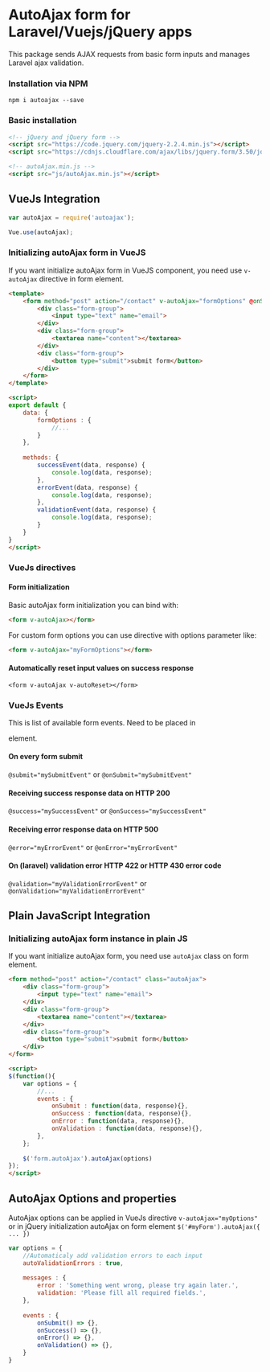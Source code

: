 # AutoAjax form for Laravel/Vuejs/jQuery apps
This package sends AJAX requests from basic form inputs and manages Laravel ajax validation.

### Installation via NPM
`npm i autoajax --save`

### Basic installation
```html
<!-- jQuery and jQuery form -->
<script src="https://code.jquery.com/jquery-2.2.4.min.js"></script>
<script src="https://cdnjs.cloudflare.com/ajax/libs/jquery.form/3.50/jquery.form.min.js"></script>

<!-- autoAjax.min.js -->
<script src="js/autoAjax.min.js"></script>
```

## VueJs Integration
```js
var autoAjax = require('autoajax');

Vue.use(autoAjax);
```

### Initializing autoAjax form in VueJS
If you want initialize autoAjax form in VueJS component, you need use `v-autoAjax` directive in form element.
```html
<template>
    <form method="post" action="/contact" v-autoAjax="formOptions" @onSuccess="successEvent" @onValidation="validationEvent" @onError="errorEvent">
        <div class="form-group">
            <input type="text" name="email">
        </div>
        <div class="form-group">
            <textarea name="content"></textarea>
        </div>
        <div class="form-group">
            <button type="submit">submit form</button>
        </div>
    </form>
</template>

<script>
export default {
    data: {
        formOptions : {
            //...
        }
    },
  
    methods: {
        successEvent(data, response) {
            console.log(data, response);
        },
        errorEvent(data, response) {
            console.log(data, response);
        },
        validationEvent(data, response) {
            console.log(data, response);
        }
    }
}
</script>
```

### VueJs directives
#### Form initialization
Basic autoAjax form initialization you can bind with:
```html
<form v-autoAjax></form>
```

For custom form options you can use directive with options parameter like:
```html
<form v-autoAjax="myFormOptions"></form>
```

#### Automatically reset input values on success response
`<form v-autoAjax v-autoReset></form>`

### VueJs Events
This is list of available form events. Need to be placed in <form> element.


#### On every form submit
`@submit="mySubmitEvent"` or `@onSubmit="mySubmitEvent"`

#### Receiving success response data on **HTTP 200**
`@success="mySuccessEvent"` or `@onSuccess="mySuccessEvent"`

#### Receiving error response data on **HTTP 500**
`@error="myErrorEvent"` or `@onError="myErrorEvent"`

#### On (laravel) validation error **HTTP 422** or **HTTP 430** error code
`@validation="myValidationErrorEvent"` or `@onValidation="myValidationErrorEvent"`


## Plain JavaScript Integration

### Initializing autoAjax form instance in plain JS
If you want initialize autoAjax form, you need use `autoAjax` class on form element.
```html
<form method="post" action="/contact" class="autoAjax">
    <div class="form-group">
        <input type="text" name="email">
    </div>
    <div class="form-group">
        <textarea name="content"></textarea>
    </div>
    <div class="form-group">
        <button type="submit">submit form</button>
    </div>
</form>

<script>
$(function(){
    var options = {
        //...
        events : {
            onSubmit : function(data, response){},
            onSuccess : function(data, response){},
            onError : function(data, response){},
            onValidation : function(data, response){},
        },
    };
    
    $('form.autoAjax').autoAjax(options)
});
</script>
```

## AutoAjax Options and properties
AutoAjax options can be applied in VueJs directive `v-autoAjax="myOptions"` or in jQuery initialization autoAjax on form element `$('#myForm').autoAjax({ ... })`

```js
var options = {
    //Automaticaly add validation errors to each input
    autoValidationErrors : true,
    
    messages : {
        error : 'Something went wrong, please try again later.',
        validation: 'Please fill all required fields.',
    },
    
    events : {
        onSubmit() => {},
        onSuccess() => {},
        onError() => {},
        onValidation() => {},
    }
}
```
